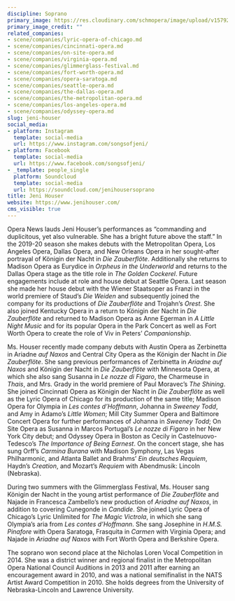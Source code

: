 ```yaml
---
discipline: Soprano
primary_image: https://res.cloudinary.com/schmopera/image/upload/v1579203348/media/2020/01/JeniHouser-RevolutionStudios_zhmr9f.jpg
primary_image_credit: ""
related_companies:
- scene/companies/lyric-opera-of-chicago.md
- scene/companies/cincinnati-opera.md
- scene/companies/on-site-opera.md
- scene/companies/virginia-opera.md
- scene/companies/glimmerglass-festival.md
- scene/companies/fort-worth-opera.md
- scene/companies/opera-saratoga.md
- scene/companies/seattle-opera.md
- scene/companies/the-dallas-opera.md
- scene/companies/the-metropolitan-opera.md
- scene/companies/los-angeles-opera.md
- scene/companies/odyssey-opera.md
slug: jeni-houser
social_media:
- platform: Instagram
  template: social-media
  url: https://www.instagram.com/songsofjeni/
- platform: Facebook
  template: social-media
  url: https://www.facebook.com/songsofjeni/
- _template: people_single
  platform: Soundcloud
  template: social-media
  url: https://soundcloud.com/jenihousersoprano
title: Jeni Houser
website: https://www.jenihouser.com/
cms_visible: true
---
```

Opera News lauds Jeni Houser’s performances as “commanding and duplicitous, yet also vulnerable. She has a bright future above the staff.” In the 2019-20 season she makes debuts with the Metropolitan Opera, Los Angeles Opera, Dallas Opera, and New Orleans Opera in her sought-after portrayal of Königin der Nacht in _Die Zauberflöte_. Additionally she returns to Madison Opera as Eurydice in _Orpheus in the Underworld_ and returns to the Dallas Opera stage as the title role in _The Golden Cockerel_. Future engagements include at role and house debut at Seattle Opera. Last season she made her house debut with the Wiener Staatsoper as Franzi in the world premiere of Staud’s _Die Weiden_ and subsequently joined the company for its productions of _Die Zauberflöte_ and Trojahn’s _Orest_. She also joined Kentucky Opera in a return to Königin der Nacht in _Die Zauberflöte_ and returned to Madison Opera as Anne Egerman in _A Little Night Music_ and for its popular Opera in the Park Concert as well as Fort Worth Opera to create the role of Viv in Peters’ _Companionship_.

Ms. Houser recently made company debuts with Austin Opera as Zerbinetta in Ariadne _auf Naxos_ and Central City Opera as the Königin der Nacht in _Die Zauberflöte_. She sang previous performances of Zerbinetta in _Ariadne auf Naxos_ and Königin der Nacht in _Die Zauberflöte_ with Minnesota Opera, at which she also sang Susanna in _Le nozze di Figaro_, the Charmeuse in _Thais_, and Mrs. Grady in the world premiere of Paul Moravec’s _The Shining_. She joined Cincinnati Opera as Königin der Nacht in _Die Zauberflöte_ as well as the Lyric Opera of Chicago for its production of the same title; Madison Opera for Olympia in _Les contes d’Hoffmann_, Johanna in _Sweeney Todd_, and Amy in Adamo’s _Little Women_; Mill City Summer Opera and Baltimore Concert Opera for further performances of Johanna in _Sweeney Todd_; On Site Opera as Susanna in Marcos Portugal’s _Le nozze di Figaro_ in her New York City debut; and Odyssey Opera in Boston as Cecily in Castelnuovo-Tedesco’s _The Importance of Being Earnest_. On the concert stage, she has sung Orff’s _Carmina Burana_ with Madison Symphony, Las Vegas Philharmonic, and Atlanta Ballet and Brahms’ _Ein deutsches Requiem_, Haydn’s _Creation_, and Mozart’s _Requiem_ with Abendmusik: Lincoln (Nebraska).

During two summers with the Glimmerglass Festival, Ms. Houser sang Königin der Nacht in the young artist performance of _Die Zauberflöte_ and Najade in Francesca Zambello’s new production of _Ariadne auf Naxos_, in addition to covering Cunegonde in _Candide_. She joined Lyric Opera of Chicago’s Lyric Unlimited for _The Magic Victrola_, in which she sang Olympia’s aria from _Les contes d’Hoffmann_. She sang Josephine in _H.M.S. Pinafore_ with Opera Saratoga, Frasquita in _Carmen_ with Virginia Opera; and Najade in _Ariadne auf Naxos_ with Fort Worth Opera and Berkshire Opera.  

The soprano won second place at the Nicholas Loren Vocal Competition in 2014. She was a district winner and regional finalist in the Metropolitan Opera National Council Auditions in 2013 and 2011 after earning an encouragement award in 2010, and was a national semifinalist in the NATS Artist Award Competition in 2010. She holds degrees from the University of Nebraska-Lincoln and Lawrence University.